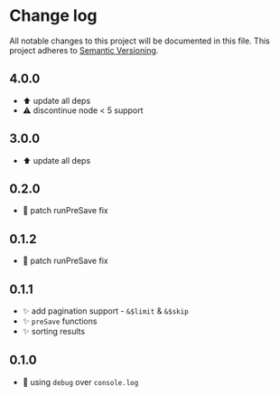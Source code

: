 # Change log

All notable changes to this project will be documented in this file.
This project adheres to [Semantic Versioning](http://semver.org/).


## 4.0.0

* :arrow_up: update all deps
* :warning: discontinue node < 5 support

## 3.0.0

* :arrow_up: update all deps

## 0.2.0

* :bug: patch runPreSave fix


## 0.1.2

* :bug: patch runPreSave fix


## 0.1.1

* :sparkles: add pagination support - `&$limit` & `&$skip`
* :sparkles: `preSave` functions
* :sparkles: sorting results


## 0.1.0

* :art: using `debug` over `console.log`
